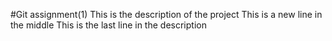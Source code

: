 #Git assignment(1)
This is the description of the project
This is a new line in the middle
This is the last line in the description